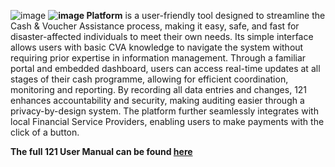 ![image](https://github.com/user-attachments/assets/eed1b604-a8f9-464c-b9ed-b903493b1281)
**![image](https://github.com/user-attachments/assets/eed1b604-a8f9-464c-b9ed-b903493b1281) Platform** is a user-friendly tool designed to streamline the Cash & Voucher Assistance process, making it easy, safe, and fast for disaster-affected individuals to meet their own needs. Its simple interface allows users with basic CVA knowledge to navigate the system without requiring prior expertise in information management. Through a familiar portal and embedded dashboard, users can access real-time updates at all stages of their cash programme, allowing for efficient coordination, monitoring and reporting. By recording all data entries and changes, 121 enhances accountability and security, making auditing easier through a privacy-by-design system. The platform further seamlessly integrates with local Financial Service Providers, enabling users to make payments with the click of a button.

 **The full 121 User Manual can be found [here](https://manual.121.global/)** 
